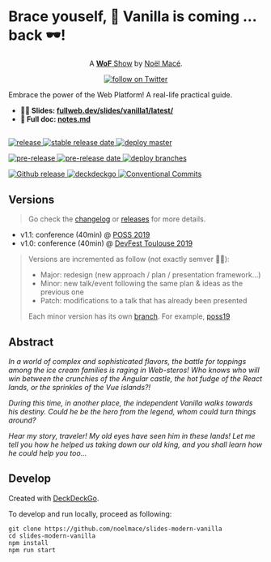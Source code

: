 # Brace youself, :icecream: Vanilla is coming ... back :dark_sunglasses:!

<p align="center">A <a href="https://wof.show" rel="nofollow"><strong>WoF</strong> Show</a> by <a href="https://twitter.com/noel_mace" rel="nofollow">Noël Macé</a>.</p>
<p align="center">
<a href="https://twitter.com/intent/follow?screen_name=noel_mace">
    <img src="https://img.shields.io/twitter/follow/noel_mace?style=social" alt="follow on Twitter">
  </a>
</p>

Embrace the power of the Web Platform! A real-life practical guide.

- **:man_teacher: Slides: [fullweb.dev/slides/vanilla1/latest/](https://fullweb.dev/slides/vanilla1/latest/)**
- **:book: Full doc: [notes.md](./src/notes.md)**
##

<p>
  <a href="https://github.com/fullwebdev/fullwebdev/releases/latest">
    <img src="https://img.shields.io/github/v/release/noelmace/slides-modern-vanilla?sort=semver" alt="release">
  </a>
  <a href="https://github.com/fullwebdev/fullwebdev/releases/latest">
    <img src="https://img.shields.io/github/release-date/noelmace/slides-modern-vanilla?sort=semver" alt="stable release date">
  </a>
  <a href="https://github.com/fullwebdev/fullwebdev/actions?workflow=Deploy+Master">
    <img src="https://github.com/fullwebdev/fullwebdev/workflows/Deploy%20Master/badge.svg" alt="deploy master">
  </a>
</p>
<p>
  <a href="https://github.com/fullwebdev/fullwebdev/releases">
    <img src="https://img.shields.io/github/v/release/noelmace/slides-modern-vanilla?sort=semver&include_prereleases&label=pre-release" alt="pre-release">
  </a>
  <a href="https://github.com/fullwebdev/fullwebdev/releases">
    <img src="https://img.shields.io/github/release-date-pre/noelmace/slides-modern-vanilla?label=pre-release%20date" alt="pre-release date">
  </a>
  <a href="https://github.com/fullwebdev/fullwebdev/actions?workflow=Deploy+branches">
    <img src="https://github.com/fullwebdev/fullwebdev/workflows/Deploy%20branches/badge.svg" alt="deploy branches">
  </a>
</p>
<p>
  <a href="https://github.com/fullwebdev/fullwebdev/actions?workflow=GH+Release">
    <img src="https://github.com/fullwebdev/fullwebdev/workflows/GH%20Release/badge.svg" alt="Github release">
  </a>
  <a href="https://docs.deckdeckgo.com/">
    <img src="https://img.shields.io/github/package-json/dependency-version/fullwebdev/fullwebdev/@deckdeckgo/core" alt="deckdeckgo">
  </a>
  <a href="https://conventionalcommits.org">
    <img src="https://img.shields.io/badge/Conventional%20Commits-1.0.0-yellow.svg" alt="Conventional Commits">
  </a>
</p>

## Versions

> Go check the [changelog](/CHANGELOG.md) or [releases](https://github.com/fullwebdev/fullwebdev/releases) for more details.

- v1.1: conference (40min) @ [POSS 2019](https://fullweb.dev/slides/vanilla1/poss19/)
- v1.0: conference (40min) @ [DevFest Toulouse 2019](https://fullweb.dev/slides/vanilla1/devfesttlse19/)

> Versions are incremented as follow (not exactly semver :man_shrugging:):
>
> - Major: redesign (new approach / plan / presentation framework...)
> - Minor: new talk/event following the same plan & ideas as the previous one
> - Patch: modifications to a talk that has already been presented
>
> Each minor version has its own [branch](https://github.com/fullwebdev/fullwebdev/branches). For example, [poss19](https://github.com/fullwebdev/fullwebdev/tree/poss19)

## Abstract

_In a world of complex and sophisticated flavors, the battle for toppings among the ice cream families is raging in Web-steros! Who knows who will win between the crunchies of the Angular castle, the hot fudge of the React lands, or the sprinkles of the Vue islands?!_

_During this time, in another place, the independent Vanilla walks towards his destiny. Could he be the hero from the legend, whom could turn things around?_

_Hear my story, traveler! My old eyes have seen him in these lands! Let me tell you how he helped us taking down our old king, and you shall learn how he could help you too..._

## Develop

Created with [DeckDeckGo].

To develop and run locally, proceed as following:

```
git clone https://github.com/noelmace/slides-modern-vanilla
cd slides-modern-vanilla
npm install
npm run start
```


[DeckDeckGo]: https://deckdeckgo.com
